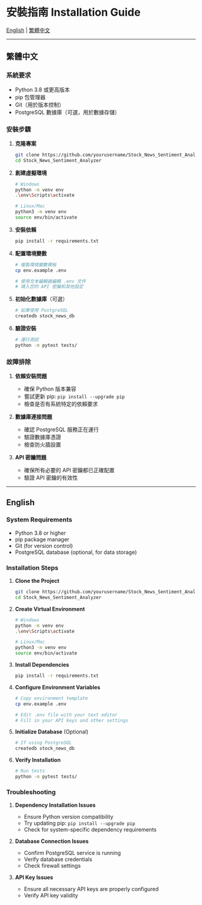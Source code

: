 # 安裝指南 Installation Guide

[English](#english) | [繁體中文](#traditional-chinese)

---

<a name="traditional-chinese"></a>
## 繁體中文

### 系統要求
- Python 3.8 或更高版本
- pip 包管理器
- Git（用於版本控制）
- PostgreSQL 數據庫（可選，用於數據存儲）

### 安裝步驟

1. **克隆專案**
   ```bash
   git clone https://github.com/yourusername/Stock_News_Sentiment_Analyzer.git
   cd Stock_News_Sentiment_Analyzer
   ```

2. **創建虛擬環境**
   ```bash
   # Windows
   python -m venv env
   .\env\Scripts\activate

   # Linux/Mac
   python3 -m venv env
   source env/bin/activate
   ```

3. **安裝依賴**
   ```bash
   pip install -r requirements.txt
   ```

4. **配置環境變數**
   ```bash
   # 複製環境變數模板
   cp env.example .env
   
   # 使用文本編輯器編輯 .env 文件
   # 填入您的 API 密鑰和其他設定
   ```

5. **初始化數據庫**（可選）
   ```bash
   # 如果使用 PostgreSQL
   createdb stock_news_db
   ```

6. **驗證安裝**
   ```bash
   # 運行測試
   python -m pytest tests/
   ```

### 故障排除

1. **依賴安裝問題**
   - 確保 Python 版本兼容
   - 嘗試更新 pip: `pip install --upgrade pip`
   - 檢查是否有系統特定的依賴要求

2. **數據庫連接問題**
   - 確認 PostgreSQL 服務正在運行
   - 驗證數據庫憑證
   - 檢查防火牆設置

3. **API 密鑰問題**
   - 確保所有必要的 API 密鑰都已正確配置
   - 驗證 API 密鑰的有效性

---

<a name="english"></a>
## English

### System Requirements
- Python 3.8 or higher
- pip package manager
- Git (for version control)
- PostgreSQL database (optional, for data storage)

### Installation Steps

1. **Clone the Project**
   ```bash
   git clone https://github.com/yourusername/Stock_News_Sentiment_Analyzer.git
   cd Stock_News_Sentiment_Analyzer
   ```

2. **Create Virtual Environment**
   ```bash
   # Windows
   python -m venv env
   .\env\Scripts\activate

   # Linux/Mac
   python3 -m venv env
   source env/bin/activate
   ```

3. **Install Dependencies**
   ```bash
   pip install -r requirements.txt
   ```

4. **Configure Environment Variables**
   ```bash
   # Copy environment template
   cp env.example .env
   
   # Edit .env file with your text editor
   # Fill in your API keys and other settings
   ```

5. **Initialize Database** (Optional)
   ```bash
   # If using PostgreSQL
   createdb stock_news_db
   ```

6. **Verify Installation**
   ```bash
   # Run tests
   python -m pytest tests/
   ```

### Troubleshooting

1. **Dependency Installation Issues**
   - Ensure Python version compatibility
   - Try updating pip: `pip install --upgrade pip`
   - Check for system-specific dependency requirements

2. **Database Connection Issues**
   - Confirm PostgreSQL service is running
   - Verify database credentials
   - Check firewall settings

3. **API Key Issues**
   - Ensure all necessary API keys are properly configured
   - Verify API key validity 